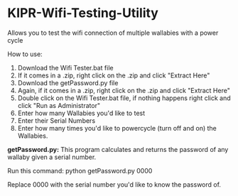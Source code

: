 # KIPR-Wifi-Testing-Utility
Allows you to test the wifi connection of multiple wallabies with a power cycle

How to use:

1. Download the Wifi Tester.bat file
2. If it comes in a .zip, right click on the .zip and click "Extract Here"
3. Download the getPassword.py file
4. Again, if it comes in a .zip, right click on the .zip and click "Extract Here"
5. Double click on the Wifi Tester.bat file, if nothing happens right click and click "Run as Administrator"
6. Enter how many Wallabies you'd like to test
7. Enter their Serial Numbers
8. Enter how many times you'd like to powercycle (turn off and on) the Wallabies.


**getPassword.py:**
This program calculates and returns the password of any wallaby given a serial number.

Run this command:
python getPassword.py 0000

Replace 0000 with the serial number you'd like to know the password of.
